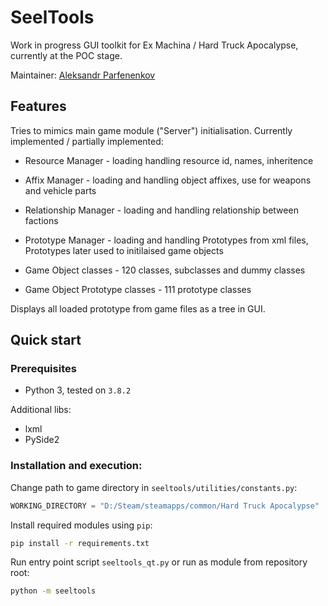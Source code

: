 # SeelTools

Work in progress GUI toolkit for Ex Machina / Hard Truck Apocalypse, currently at the POC stage.

Maintainer: [Aleksandr Parfenenkov](mailto:work.zvetkov@gmail.com)

## Features
Tries to mimics main game module ("Server") initialisation.
Currently implemented / partially implemented:
* Resource Manager - loading handling resource id, names, inheritence
* Affix Manager - loading and handling object affixes, use for weapons and vehicle parts
* Relationship Manager - loading and handling relationship between factions
* Prototype Manager - loading and handling Prototypes from xml files, Prototypes later used to initilaised game objects

* Game Object classes - 120 classes, subclasses and dummy classes
* Game Object Prototype classes - 111 prototype classes

Displays all loaded prototype from game files as a tree in GUI.

## Quick start

### Prerequisites

* Python 3, tested on `3.8.2`

Additional libs:
* lxml
* PySide2


### Installation and execution:

Change path to game directory in `seeltools/utilities/constants.py`:
```py
WORKING_DIRECTORY = "D:/Steam/steamapps/common/Hard Truck Apocalypse"
```

Install required modules using `pip`:
```bash
pip install -r requirements.txt
```

Run entry point script `seeltools_qt.py` or run as module from repository root:
```bash
python -m seeltools
```
